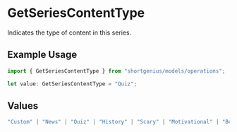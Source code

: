 # GetSeriesContentType

Indicates the type of content in this series.

## Example Usage

```typescript
import { GetSeriesContentType } from "shortgenius/models/operations";

let value: GetSeriesContentType = "Quiz";
```

## Values

```typescript
"Custom" | "News" | "Quiz" | "History" | "Scary" | "Motivational" | "Bedtime" | "FunFacts" | "LifeTips" | "ELI5" | "Philosophy" | "Ad"
```